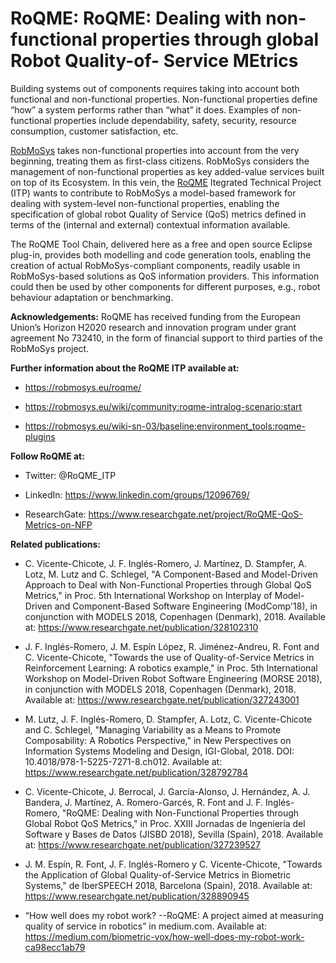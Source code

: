 # RoQME: RoQME: Dealing with non-functional properties through global Robot Quality-of- Service MEtrics

Building systems out of components requires taking into account both functional and non-functional properties. Non-functional properties define “how” a system performs rather than “what” it does. Examples of non-functional properties include dependability, safety, security, resource consumption, customer satisfaction, etc.

[RobMoSys](https://robmosys.eu) takes non-functional properties into account from the very beginning, treating them as first-class citizens. RobMoSys considers the management of non-functional properties as key added-value services built on top of its Ecosystem. In this vein, the [RoQME](https://robmosys.eu/roqme/) Itegrated Technical Project (ITP) wants to contribute to RobMoSys a model-based framework for dealing with system-level non-functional properties, enabling the specification of global robot Quality of Service (QoS) metrics defined in terms of the (internal and external) contextual information available.

The RoQME Tool Chain, delivered here as a free and open source Eclipse plug-in, provides both modelling and code generation tools, enabling the creation of actual RobMoSys-compliant components, readily usable in RobMoSys-based solutions as QoS information providers. This information could then be used by other components for different purposes, e.g., robot behaviour adaptation or benchmarking.

**Acknowledgements:** RoQME has received funding from the European Union’s Horizon H2020 research and innovation program under grant agreement No 732410, in the form of financial support to third parties of the RobMoSys project.

**Further information about the RoQME ITP available at:**

* https://robmosys.eu/roqme/
  
* https://robmosys.eu/wiki/community:roqme-intralog-scenario:start

* https://robmosys.eu/wiki-sn-03/baseline:environment_tools:roqme-plugins

**Follow RoQME at:**

* Twitter: @RoQME_ITP
  
* LinkedIn: https://www.linkedin.com/groups/12096769/ 
  
* ResearchGate: https://www.researchgate.net/project/RoQME-QoS-Metrics-on-NFP

**Related publications:**

* C. Vicente-Chicote, J. F. Inglés-Romero, J. Martínez, D. Stampfer, A. Lotz, M. Lutz and C. Schlegel, "A Component-Based and Model-Driven Approach to Deal with Non-Functional Properties through Global QoS Metrics," in Proc. 5th International Workshop on Interplay of Model-Driven and Component-Based Software Engineering (ModComp'18), in conjunction with MODELS 2018, Copenhagen (Denmark), 2018. Available at: https://www.researchgate.net/publication/328102310

* J. F. Inglés-Romero, J. M. Espín López, R. Jiménez-Andreu, R. Font and C. Vicente-Chicote, "Towards the use of Quality-of-Service Metrics in Reinforcement Learning: A robotics example," in Proc. 5th International Workshop on Model-Driven Robot Software Engineering (MORSE 2018), in conjunction with MODELS 2018, Copenhagen (Denmark), 2018. Available at: https://www.researchgate.net/publication/327243001

* M. Lutz, J. F. Inglés-Romero, D. Stampfer, A. Lotz, C. Vicente-Chicote and C. Schlegel, "Managing Variability as a Means to Promote Composability: A Robotics Perspective," in New Perspectives on Information Systems Modeling and Design, IGI-Global, 2018. DOI: 10.4018/978-1-5225-7271-8.ch012. Available at: https://www.researchgate.net/publication/328792784

* C. Vicente-Chicote, J. Berrocal, J. García-Alonso, J. Hernández, A. J. Bandera, J. Martínez, A. Romero-Garcés, R. Font and J. F. Inglés-Romero, "RoQME: Dealing with Non-Functional Properties through Global Robot QoS Metrics," in Proc. XXIII Jornadas de Ingeniería del Software y Bases de Datos (JISBD 2018), Sevilla (Spain), 2018. Available at: https://www.researchgate.net/publication/327239527

* J. M. Espín, R. Font, J. F. Inglés-Romero y C. Vicente-Chicote, "Towards the Application of Global Quality-of-Service Metrics in Biometric Systems," de IberSPEECH 2018, Barcelona (Spain), 2018. Available at: https://www.researchgate.net/publication/328890945

*	“How well does my robot work? --RoQME: A project aimed at measuring quality of service in robotics” in medium.com. Available at: https://medium.com/biometric-vox/how-well-does-my-robot-work-ca98ecc1ab79 
